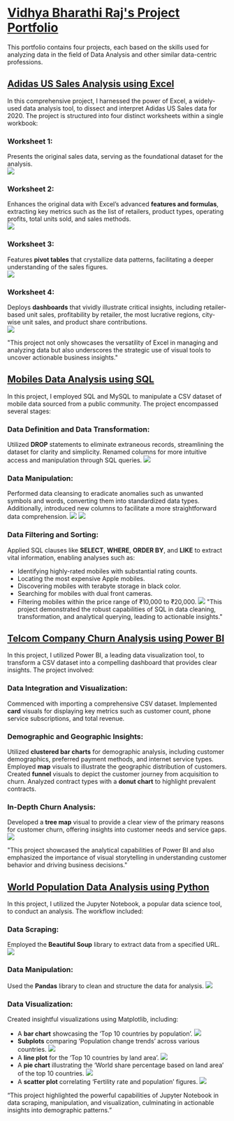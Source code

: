 # [Vidhya Bharathi Raj's Project Portfolio](https://github.com/Vidhya-bharathi-raj/project)
This portfolio contains four projects, each based on the skills used for analyzing data in the field of Data Analysis and other similar data-centric professions.

## [Adidas US Sales Analysis using Excel](https://github.com/VidhyabharathirajC/Excel-Project)

In this comprehensive project, I harnessed the power of Excel, a widely-used data analysis tool, to dissect and interpret Adidas US Sales data for 2020. The project is structured into four distinct worksheets within a single workbook:

### Worksheet 1:
Presents the original sales data, serving as the foundational dataset for the analysis.  
![](https://github.com/Vidhya-bharathi-raj/Project-Images/blob/main/Excel%20Project%20Image/Screenshot%202024-04-09%20015411.jpg)
### Worksheet 2:
Enhances the original data with Excel’s advanced **features and formulas**, extracting key metrics such as the list of retailers, product types, operating profits, total units sold, and sales methods.\
![](https://github.com/Vidhya-bharathi-raj/Project-Images/blob/main/Excel%20Project%20Image/Screenshot%202024-04-09%20015424.jpg)
### Worksheet 3:
Features **pivot tables** that crystallize data patterns, facilitating a deeper understanding of the sales figures.  
![](https://github.com/Vidhya-bharathi-raj/Project-Images/blob/main/Excel%20Project%20Image/Screenshot%202024-04-09%20015442.jpg)
### Worksheet 4:
Deploys **dashboards** that vividly illustrate critical insights, including retailer-based unit sales, profitability by retailer, the most lucrative regions, city-wise unit sales, and product share contributions.  
![](https://github.com/Vidhya-bharathi-raj/Project-Images/blob/main/Excel%20Project%20Image/Screenshot%202024-04-09%20015540.jpg)

"This project not only showcases the versatility of Excel in managing and analyzing data but also underscores the strategic use of visual tools to uncover actionable business insights."

## [Mobiles Data Analysis using SQL](https://github.com/VidhyabharathirajC/SQL-Project)

In this project, I employed SQL and MySQL to manipulate a CSV dataset of mobile data sourced from a public community. The project encompassed several stages:

### Data Definition and Data Transformation:
Utilized **DROP** statements to eliminate extraneous records, streamlining the dataset for clarity and simplicity. Renamed columns for more intuitive access and manipulation through SQL queries.
![](https://github.com/Vidhya-bharathi-raj/Project-Images/blob/main/MySQL%20Project%20Image/Screenshot%202024-04-09%20022726.jpg)
### Data Manipulation:
Performed data cleansing to eradicate anomalies such as unwanted symbols and words, converting them into standardized data types. Additionally, introduced new columns to facilitate a more straightforward data comprehension.
![](https://github.com/Vidhya-bharathi-raj/Project-Images/blob/main/MySQL%20Project%20Image/Screenshot%202024-04-09%20022741.jpg)
![](https://github.com/Vidhya-bharathi-raj/Project-Images/blob/main/MySQL%20Project%20Image/Screenshot%202024-04-09%20022752.jpg)
### Data Filtering and Sorting:
Applied SQL clauses like **SELECT**, **WHERE**, **ORDER BY**, and **LIKE** to extract vital information, enabling analyses such as:
- Identifying highly-rated mobiles with substantial rating counts.
- Locating the most expensive Apple mobiles.
- Discovering mobiles with terabyte storage in black color.
- Searching for mobiles with dual front cameras.
- Filtering mobiles within the price range of ₹10,000 to ₹20,000.
![](https://github.com/Vidhya-bharathi-raj/Project-Images/blob/main/MySQL%20Project%20Image/Screenshot%202024-04-09%20022814.jpg)
"This project demonstrated the robust capabilities of SQL in data cleaning, transformation, and analytical querying, leading to actionable insights."

## [Telcom Company Churn Analysis using Power BI](https://github.com/VidhyabharathirajC/Power-BI-Project)

In this project, I utilized Power BI, a leading data visualization tool, to transform a CSV dataset into a compelling dashboard that provides clear insights. The project involved:

### Data Integration and Visualization:
Commenced with importing a comprehensive CSV dataset. Implemented **card** visuals for displaying key metrics such as customer count, phone service subscriptions, and total revenue.
### Demographic and Geographic Insights:
Utilized **clustered bar charts** for demographic analysis, including customer demographics, preferred payment methods, and internet service types.
Employed **map** visuals to illustrate the geographic distribution of customers. Created **funnel** visuals to depict the customer journey from acquisition to churn. Analyzed contract types with a **donut chart** to highlight prevalent contracts.
### In-Depth Churn Analysis:
Developed a **tree map** visual to provide a clear view of the primary reasons for customer churn, offering insights into customer needs and service gaps.
![](https://github.com/Vidhya-bharathi-raj/Project-Images/blob/main/Power%20BI%20Project%20Image/Screenshot%202024-04-07%20142953.jpg)


"This project showcased the analytical capabilities of Power BI and also emphasized the importance of visual storytelling in understanding customer behavior and driving business decisions."

## [World Population Data Analysis using Python](https://github.com/VidhyabharathirajC/Python-Project)

In this project, I utilized the Jupyter Notebook, a popular data science tool, to conduct an analysis. The workflow included:

### Data Scraping:
Employed the **Beautiful Soup** library to extract data from a specified URL.
![](https://github.com/Vidhya-bharathi-raj/Project-Images/blob/main/Python%20Project%20Image/Screenshot%202024-04-09%20023500.jpg)
### Data Manipulation:
Used the **Pandas** library to clean and structure the data for analysis.
![](https://github.com/Vidhya-bharathi-raj/Project-Images/blob/main/Python%20Project%20Image/Screenshot%202024-04-09%20023530.jpg)
### Data Visualization:
Created insightful visualizations using Matplotlib, including:
- A **bar chart** showcasing the ‘Top 10 countries by population’.
![](https://github.com/Vidhya-bharathi-raj/Project-Images/blob/main/Python%20Project%20Image/Screenshot%202024-04-09%20023829.jpg)
- **Subplots** comparing ‘Population change trends’ across various countries.
![](https://github.com/Vidhya-bharathi-raj/Project-Images/blob/main/Python%20Project%20Image/Screenshot%202024-04-09%20023857.jpg)
- A **line plot** for the ‘Top 10 countries by land area’.
![](https://github.com/Vidhya-bharathi-raj/Project-Images/blob/main/Python%20Project%20Image/Screenshot%202024-04-09%20023925.jpg)
- A **pie chart** illustrating the ‘World share percentage based on land area’ of the top 10 countries.
![](https://github.com/Vidhya-bharathi-raj/Project-Images/blob/main/Python%20Project%20Image/Screenshot%202024-04-09%20024000.jpg)
- A **scatter plot** correlating ‘Fertility rate and population’ figures.
![](https://github.com/Vidhya-bharathi-raj/Project-Images/blob/main/Python%20Project%20Image/Screenshot%202024-04-09%20024024.jpg)

“This project highlighted the powerful capabilities of Jupyter Notebook in data scraping, manipulation, and visualization, culminating in actionable insights into demographic patterns.”
